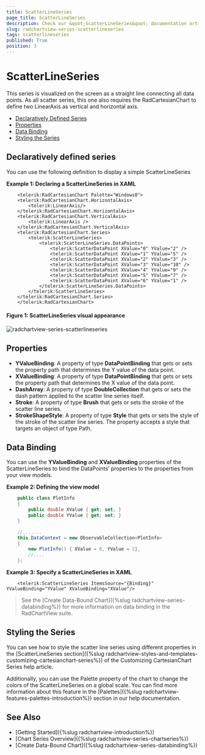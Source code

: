 ```yaml
---
title: ScatterLineSeries
page_title: ScatterLineSeries
description: Check our &quot;ScatterLineSeries&quot; documentation article for the RadChartView {{ site.framework_name }} control.
slug: radchartview-series-scatterlineseries
tags: scatterlineseries
published: True
position: 3
---
```


# ScatterLineSeries

This series is visualized on the screen as a straight line connecting all data points. As all scatter series, this one also requires the RadCartesianChart to define two LinearAxis as vertical and horizontal axis.
  
* [Declaratively Defined Series](#declaratively-defined-series)
* [Properties](#properties)
* [Data Binding](#data-binding)
* [Styling the Series](#styling-the-series)  

## Declaratively defined series

You can use the following definition to display a simple ScatterLineSeries

__Example 1: Declaring a ScatterLineSeries in XAML__
```XAML
	<telerik:RadCartesianChart Palette="Windows8">
	<telerik:RadCartesianChart.HorizontalAxis>
		<telerik:LinearAxis/>
	</telerik:RadCartesianChart.HorizontalAxis>
	<telerik:RadCartesianChart.VerticalAxis>
		<telerik:LinearAxis />
	</telerik:RadCartesianChart.VerticalAxis>
	<telerik:RadCartesianChart.Series>
		<telerik:ScatterLineSeries>
			<telerik:ScatterLineSeries.DataPoints>
				<telerik:ScatterDataPoint XValue="0" YValue="2" />
				<telerik:ScatterDataPoint XValue="1" YValue="5" />
				<telerik:ScatterDataPoint XValue="2" YValue="3" />
				<telerik:ScatterDataPoint XValue="3" YValue="10" />
				<telerik:ScatterDataPoint XValue="4" YValue="9" />
				<telerik:ScatterDataPoint XValue="5" YValue="7" />
				<telerik:ScatterDataPoint XValue="6" YValue="1" />
			</telerik:ScatterLineSeries.DataPoints>
		</telerik:ScatterLineSeries>
	</telerik:RadCartesianChart.Series>
	</telerik:RadCartesianChart>
```

#### __Figure 1: ScatterLineSeries visual appearance__
![radchartview-series-scatterlineseries](images/radchartview-series-scatterlineseries.png)

## Properties

* __YValueBinding__: A property of type __DataPointBinding__ that gets or sets the property path that determines the Y value of the data point.
* __XValueBinding__: A property of type __DataPointBinding__ that gets or sets the property path that determines the X value of the data point.
* __DashArray__: A property of type __DoubleCollection__ that gets or sets the dash pattern applied to the scatter line series itself.
* __Stroke__: A property of type __Brush__ that gets or sets the stroke of the scatter line series.
* __StrokeShapeStyle__: A property of type __Style__ that gets or sets the style of the stroke of the scatter line series. The property accepts a style that targets an object of type Path.

## Data Binding

You can use the __YValueBinding__ and __XValueBinding__ properties of the ScatterLineSeries to bind the DataPoints’ properties to the properties from your view models.

__Example 2: Defining the view model__

```C#
	public class PlotInfo
    {
        public double XValue { get; set; }
        public double YValue { get; set; }
    }

	//.......
	this.DataContext = new ObservableCollection<PlotInfo>
	{
		new PlotInfo() { XValue = 0, YValue = 2},
		//....
	};
```		

__Example 3: Specify a ScatterLineSeries in XAML__
```XAML
	<telerik:ScatterLineSeries ItemsSource="{Binding}" YValueBinding="YValue" XValueBinding="XValue"/>
```	

>See the [Create Data-Bound Chart]({%slug radchartview-series-databinding%}) for more information on data binding in the RadChartView suite.
	
## Styling the Series

You can see how to style the scatter line series using different properties in the [ScatterLineSeries section]({%slug radchartview-styles-and-templates-customizing-cartesianchart-series%}) of the Customizing CartesianChart Series help article.

Additionally, you can use the Palette property of the chart to change the colors of the ScatterLineSeries on a global scale. You can find more information about this feature in the [Palettes]({%slug radchartview-features-palettes-introduction%}) section in our help documentation.

## See Also
 * [Getting Started]({%slug radchartview-introduction%})
 * [Chart Series Overview]({%slug radchartview-series-chartseries%})
 * [Create Data-Bound Chart]({%slug radchartview-series-databinding%})
